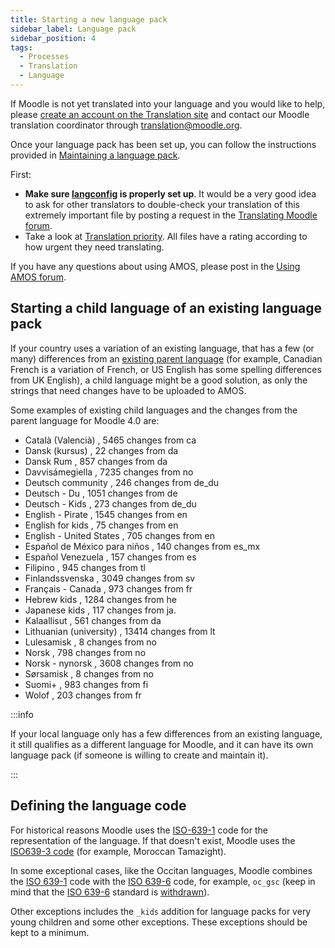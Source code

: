 ```yaml
---
title: Starting a new language pack
sidebar_label: Language pack
sidebar_position: 4
tags:
  - Processes
  - Translation
  - Language
---
```


If Moodle is not yet translated into your language and you would like to help, please  [create an account on the Translation site](http://lang.moodle.org/login/signup.php) and contact our Moodle translation coordinator through [translation@moodle.org](mailto:translation@moodle.org).

Once your language pack has been set up, you can follow the instructions provided in [Maintaining a language pack](/general/development/process/translation/maintaining).

First:

- **Make sure [langconfig](./langpack/langconfig) is properly set up**. It would be a very good idea to ask for other translators to double-check your translation of this extremely important file by posting a request in the [Translating Moodle forum](https://lang.moodle.org/mod/forum/view.php?id=5).
- Take a look at [Translation priority](./langpack/priority). All files have a rating according to how urgent they need translating.

If you have any questions about using AMOS, please post in the [Using AMOS forum](http://lang.moodle.org/mod/forum/view.php?id=5).

## Starting a child language of an existing language pack

If your country uses a variation of an existing language, that has a few (or many) differences from an [existing parent language](./langpack/langconfig) (for example, Canadian French is a variation of French, or US English has some spelling differences from UK English), a child language might be a good solution, as only the strings that need changes have to be uploaded to AMOS.

Some examples of existing child languages and the changes from the parent language for Moodle 4.0 are:

<!-- cspell:disable -->

- Català (Valencià) , 5465 changes from ca
- Dansk (kursus) , 22 changes from da
- Dansk Rum , 857 changes from da
- Davvisámegiella , 7235 changes from no
- Deutsch community , 246 changes from de_du
- Deutsch - Du , 1051 changes from de
- Deutsch - Kids , 273 changes from de_du
- English - Pirate , 1545 changes from en
- English for kids , 75 changes from en
- English - United States , 705 changes from en
- Español de México para niños , 140 changes from es_mx
- Español Venezuela , 157 changes from es
- Filipino , 945 changes from tl
- Finlandssvenska , 3049 changes from sv
- Français - Canada , 973 changes from fr
- Hebrew kids , 1284 changes from he
- Japanese kids ,  117 changes from ja.
- Kalaallisut , 561 changes from da
- Lithuanian (university) , 13414 changes from lt
- Lulesamisk , 8 changes from no
- Norsk , 798 changes from no
- Norsk - nynorsk , 3608 changes from no
- Sørsamisk , 8 changes from no
- Suomi+ , 983 changes from fi
- Wolof , 203 changes from fr

<!-- cspell:enable -->

:::info

If your local language only has a few differences from an existing language, it still qualifies as a different language for Moodle, and it can have its own language pack (if someone is willing to create and maintain it).

:::

## Defining the language code

<!-- cspell:ignore Tamazight -->

For historical reasons Moodle uses the [ISO-639-1](https://en.wikipedia.org/wiki/List_of_ISO_639-1_codes) code for the representation of the language. If that doesn't exist, Moodle uses the [ISO639-3 code](https://en.wikipedia.org/wiki/List_of_ISO_639-3_codes) (for example, Moroccan Tamazight).

In some exceptional cases, like the Occitan languages, Moodle combines the [ISO 639-1](https://en.wikipedia.org/wiki/List_of_ISO_639-1_codes) code with the [ISO 639-6](https://en.wikipedia.org/wiki/List_of_ISO_639-6_codes) code, for example, `oc_gsc` (keep in mind that the [ISO 639-6](https://en.wikipedia.org/wiki/List_of_ISO_639-6_codes) standard is [withdrawn](http://www.iso.org/iso/catalogue_detail?csnumber=43380)).

Other exceptions includes the `_kids` addition for language packs for very young children and some other exceptions. These exceptions should be kept to a minimum.
